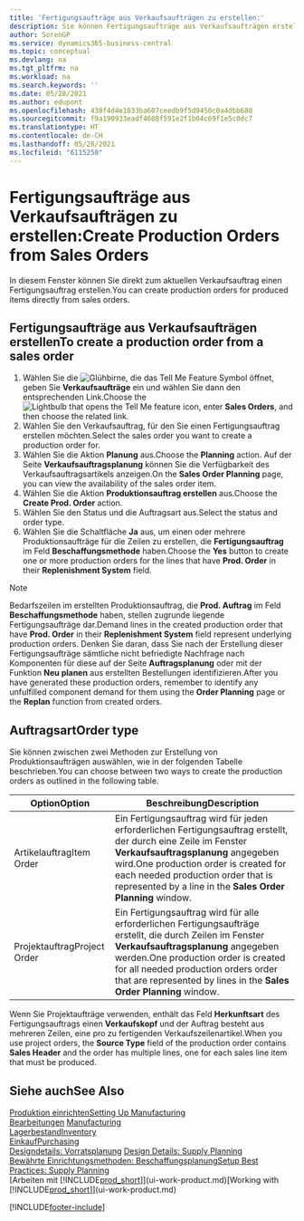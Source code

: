 ```yaml
---
title: 'Fertigungsaufträge aus Verkaufsaufträgen zu erstellen:'
description: Sie können Fertigungsaufträge aus Verkaufsaufträgen erstellen.
author: SorenGP
ms.service: dynamics365-business-central
ms.topic: conceptual
ms.devlang: na
ms.tgt_pltfrm: na
ms.workload: na
ms.search.keywords: ''
ms.date: 05/28/2021
ms.author: edupont
ms.openlocfilehash: 438f4d4e1833ba607ceedb9f5d9450c0a4dbb680
ms.sourcegitcommit: f9a190933eadf4608f591e2f1b04c69f1e5c0dc7
ms.translationtype: HT
ms.contentlocale: de-CH
ms.lasthandoff: 05/28/2021
ms.locfileid: "6115250"
---
```

# <a name="create-production-orders-from-sales-orders"></a><span data-ttu-id="a68f4-103">Fertigungsaufträge aus Verkaufsaufträgen zu erstellen:</span><span class="sxs-lookup"><span data-stu-id="a68f4-103">Create Production Orders from Sales Orders</span></span>
<span data-ttu-id="a68f4-104">In diesem Fenster können Sie direkt zum aktuellen Verkaufsauftrag einen Fertigungsauftrag erstellen.</span><span class="sxs-lookup"><span data-stu-id="a68f4-104">You can create production orders for produced items directly from sales orders.</span></span>  

## <a name="to-create-a-production-order-from-a-sales-order"></a><span data-ttu-id="a68f4-105">Fertigungsaufträge aus Verkaufsaufträgen erstellen</span><span class="sxs-lookup"><span data-stu-id="a68f4-105">To create a production order from a sales order</span></span>  

1.  <span data-ttu-id="a68f4-106">Wählen Sie die ![Glühbirne, die das Tell Me Feature](media/ui-search/search_small.png "Tell Me-Funktion") Symbol öffnet, geben Sie **Verkaufsaufträge** ein und wählen Sie dann den entsprechenden Link.</span><span class="sxs-lookup"><span data-stu-id="a68f4-106">Choose the ![Lightbulb that opens the Tell Me feature](media/ui-search/search_small.png "Tell me what you want to do") icon, enter **Sales Orders**, and then choose the related link.</span></span>  
2.  <span data-ttu-id="a68f4-107">Wählen Sie den Verkaufsauftrag, für den Sie einen Fertigungsauftrag erstellen möchten.</span><span class="sxs-lookup"><span data-stu-id="a68f4-107">Select the sales order you want to create a production order for.</span></span>  
3.  <span data-ttu-id="a68f4-108">Wählen Sie die Aktion **Planung** aus.</span><span class="sxs-lookup"><span data-stu-id="a68f4-108">Choose the **Planning** action.</span></span> <span data-ttu-id="a68f4-109">Auf der Seite **Verkaufsauftragsplanung** können Sie die Verfügbarkeit des Verkaufsauftragsartikels anzeigen.</span><span class="sxs-lookup"><span data-stu-id="a68f4-109">On the **Sales Order Planning** page, you can view the availability of the sales order item.</span></span>  
4.  <span data-ttu-id="a68f4-110">Wählen Sie die Aktion **Produktionsauftrag erstellen** aus.</span><span class="sxs-lookup"><span data-stu-id="a68f4-110">Choose the **Create Prod. Order** action.</span></span>  
5.  <span data-ttu-id="a68f4-111">Wählen Sie den Status und die Auftragsart aus.</span><span class="sxs-lookup"><span data-stu-id="a68f4-111">Select the status and order type.</span></span>  
6.  <span data-ttu-id="a68f4-112">Wählen Sie die Schaltfläche **Ja** aus, um einen oder mehrere Produktionsaufträge für die Zeilen zu erstellen, die **Fertigungsauftrag** im Feld **Beschaffungsmethode** haben.</span><span class="sxs-lookup"><span data-stu-id="a68f4-112">Choose the **Yes** button to create one or more production orders for the lines that have **Prod. Order** in their **Replenishment System** field.</span></span>


> [!NOTE]  
> <span data-ttu-id="a68f4-113">Bedarfszeilen im erstellten Produktionsauftrag, die **Prod. Auftrag** im Feld **Beschaffungsmethode** haben, stellen zugrunde liegende Fertigungsaufträge dar.</span><span class="sxs-lookup"><span data-stu-id="a68f4-113">Demand lines in the created production order that have **Prod. Order** in their **Replenishment System** field represent underlying production orders.</span></span> <span data-ttu-id="a68f4-114">Denken Sie daran, dass Sie nach der Erstellung dieser Fertigungsaufträge sämtliche nicht befriedigte Nachfrage nach Komponenten für diese auf der Seite **Auftragsplanung** oder mit der Funktion **Neu planen** aus erstellten Bestellungen identifizieren.</span><span class="sxs-lookup"><span data-stu-id="a68f4-114">After you have generated these production orders, remember to identify any unfulfilled component demand for them using the **Order Planning** page or the **Replan** function from created orders.</span></span> 

## <a name="order-type"></a><span data-ttu-id="a68f4-115">Auftragsart</span><span class="sxs-lookup"><span data-stu-id="a68f4-115">Order type</span></span>  
<span data-ttu-id="a68f4-116">Sie können zwischen zwei Methoden zur Erstellung von Produktionsaufträgen auswählen, wie in der folgenden Tabelle beschrieben.</span><span class="sxs-lookup"><span data-stu-id="a68f4-116">You can choose between two ways to create the production orders as outlined in the following table.</span></span>

|<span data-ttu-id="a68f4-117">Option</span><span class="sxs-lookup"><span data-stu-id="a68f4-117">Option</span></span>|<span data-ttu-id="a68f4-118">Beschreibung</span><span class="sxs-lookup"><span data-stu-id="a68f4-118">Description</span></span>|
|------|-----------|
|<span data-ttu-id="a68f4-119">Artikelauftrag</span><span class="sxs-lookup"><span data-stu-id="a68f4-119">Item Order</span></span>|<span data-ttu-id="a68f4-120">Ein Fertigungsauftrag wird für jeden erforderlichen Fertigungsauftrag erstellt, der durch eine Zeile im Fenster **Verkaufsauftragsplanung** angegeben wird.</span><span class="sxs-lookup"><span data-stu-id="a68f4-120">One production order is created for each needed production order that is represented by a line in the **Sales Order Planning** window.</span></span>|
|<span data-ttu-id="a68f4-121">Projektauftrag</span><span class="sxs-lookup"><span data-stu-id="a68f4-121">Project Order</span></span>|<span data-ttu-id="a68f4-122">Ein Fertigungsauftrag wird für alle erforderlichen Fertigungsaufträge erstellt, die durch Zeilen im Fenster **Verkaufsauftragsplanung** angegeben werden.</span><span class="sxs-lookup"><span data-stu-id="a68f4-122">One production order is created for all needed production orders order that are represented by lines in the **Sales Order Planning** window.</span></span> |

<span data-ttu-id="a68f4-123">Wenn Sie Projektaufträge verwenden, enthält das Feld **Herkunftsart** des Fertigungsauftrags einen **Verkaufskopf** und der Auftrag besteht aus mehreren Zeilen, eine pro zu fertigenden Verkaufszeilenartikel.</span><span class="sxs-lookup"><span data-stu-id="a68f4-123">When you use project orders, the **Source Type** field of the production order contains **Sales Header** and the order has multiple lines, one for each sales line item that must be produced.</span></span>  


## <a name="see-also"></a><span data-ttu-id="a68f4-124">Siehe auch</span><span class="sxs-lookup"><span data-stu-id="a68f4-124">See Also</span></span>  
[<span data-ttu-id="a68f4-125">Produktion einrichten</span><span class="sxs-lookup"><span data-stu-id="a68f4-125">Setting Up Manufacturing</span></span>](production-configure-production-processes.md)  
<span data-ttu-id="a68f4-126">[Bearbeitungen](production-manage-manufacturing.md)  </span><span class="sxs-lookup"><span data-stu-id="a68f4-126">[Manufacturing](production-manage-manufacturing.md)  </span></span>  
[<span data-ttu-id="a68f4-127">Lagerbestand</span><span class="sxs-lookup"><span data-stu-id="a68f4-127">Inventory</span></span>](inventory-manage-inventory.md)  
[<span data-ttu-id="a68f4-128">Einkauf</span><span class="sxs-lookup"><span data-stu-id="a68f4-128">Purchasing</span></span>](purchasing-manage-purchasing.md)  
<span data-ttu-id="a68f4-129">[Designdetails: Vorratsplanung](design-details-supply-planning.md) </span><span class="sxs-lookup"><span data-stu-id="a68f4-129">[Design Details: Supply Planning](design-details-supply-planning.md) </span></span>  
[<span data-ttu-id="a68f4-130">Bewährte Einrichtungsmethoden: Beschaffungsplanung</span><span class="sxs-lookup"><span data-stu-id="a68f4-130">Setup Best Practices: Supply Planning</span></span>](setup-best-practices-supply-planning.md)  
<span data-ttu-id="a68f4-131">[Arbeiten mit [!INCLUDE[prod_short](includes/prod_short.md)]](ui-work-product.md)</span><span class="sxs-lookup"><span data-stu-id="a68f4-131">[Working with [!INCLUDE[prod_short](includes/prod_short.md)]](ui-work-product.md)</span></span>


[!INCLUDE[footer-include](includes/footer-banner.md)]
